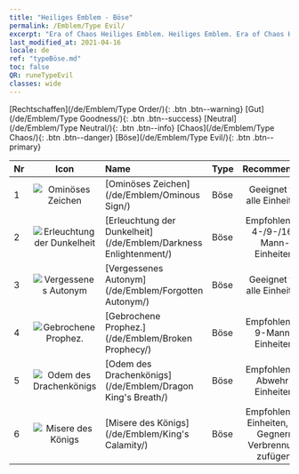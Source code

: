 ```yaml
---
title: "Heiliges Emblem - Böse"
permalink: /Emblem/Type Evil/
excerpt: "Era of Chaos Heiliges Emblem. Heiliges Emblem. Era of Chaos Heiliges Emblem Böse. Era of Chaos Böse"
last_modified_at: 2021-04-16
locale: de
ref: "typeBöse.md"
toc: false
QR: runeTypeEvil
classes: wide
---
```


  [Rechtschaffen](/de/Emblem/Type Order/){: .btn .btn--warning}   [Gut](/de/Emblem/Type Goodness/){: .btn .btn--success}   [Neutral](/de/Emblem/Type Neutral/){: .btn .btn--info}   [Chaos](/de/Emblem/Type Chaos/){: .btn .btn--danger}   [Böse](/de/Emblem/Type Evil/){: .btn .btn--primary} 

  |  Nr  | Icon |             Name            |    Type    |   Recommended   |
  |:-----|:--:|:----------------------------|:-----------|:---------------:|
  | 1 | ![Ominöses Zeichen](/images/r/rune_icon_504.png) | [Ominöses Zeichen](/de/Emblem/Ominous Sign/) | Böse | Geeignet für alle Einheiten. | 
  | 2 | ![Erleuchtung der Dunkelheit](/images/r/rune_icon_506.png) | [Erleuchtung der Dunkelheit](/de/Emblem/Darkness Enlightenment/) | Böse | Empfohlen für 4-/9-/16-Mann-Einheiten. | 
  | 3 | ![Vergessenes Autonym](/images/r/rune_icon_501.png) | [Vergessenes Autonym](/de/Emblem/Forgotten Autonym/) | Böse | Geeignet für alle Einheiten. | 
  | 4 | ![Gebrochene Prophez.](/images/r/rune_icon_503.png) | [Gebrochene Prophez.](/de/Emblem/Broken Prophecy/) | Böse | Empfohlen für 9-Mann-Einheiten. | 
  | 5 | ![Odem des Drachenkönigs](/images/r/rune_icon_505.png) | [Odem des Drachenkönigs](/de/Emblem/Dragon King's Breath/) | Böse | Empfohlen für Abwehr-Einheiten. | 
  | 6 | ![Misere des Königs](/images/r/rune_icon_502.png) | [Misere des Königs](/de/Emblem/King's Calamity/) | Böse | Empfohlen für Einheiten, die Gegnern Verbrennung zufügen. | 
